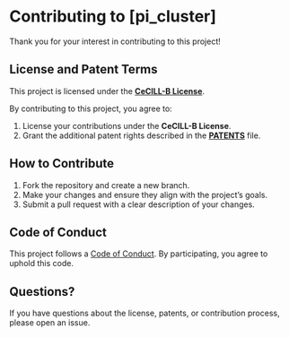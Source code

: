 # Contributing to [pi_cluster]

Thank you for your interest in contributing to this project!

## License and Patent Terms
This project is licensed under the **[CeCILL-B License](LICENSE)**.

By contributing to this project, you agree to:
1. License your contributions under the **CeCILL-B License**.
2. Grant the additional patent rights described in the **[PATENTS](PATENTS)** file.

## How to Contribute
1. Fork the repository and create a new branch.
2. Make your changes and ensure they align with the project’s goals.
3. Submit a pull request with a clear description of your changes.

## Code of Conduct
This project follows a [Code of Conduct](CODE_OF_CONDUCT.md). By participating, you agree to uphold this code.

## Questions?
If you have questions about the license, patents, or contribution process, please open an issue.


